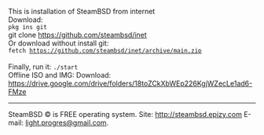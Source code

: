 This is installation of SteamBSD from internet
<br>Download: 
<br><code>pkg ins git</code>
<br>git clone https://github.com/steambsd/inet
<br>Or download without install git:
<br><code>fetch https://github.com/steambsd/inet/archive/main.zip</code>
<br>
<br>Finally, run it:
<code>./start</code>
<br>
Offline ISO and IMG:
Download: https://drive.google.com/drive/folders/18toZCkXbWEp226KgjWZecLe1ad6-FMze
***
SteamBSD © is FREE operating system.
Site: http://steambsd.epizy.com
E-mail: light.progres@gmail.com.
